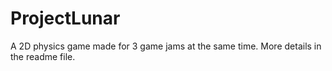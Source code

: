 # ProjectLunar
 A 2D physics game made for 3 game jams at the same time. More details in the readme file.
